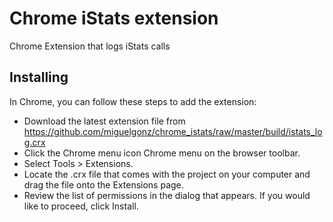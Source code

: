 Chrome iStats extension
=============

Chrome Extension that logs iStats calls

Installing
-----
In Chrome, you can follow these steps to add the extension:

- Download the latest extension file from https://github.com/miguelgonz/chrome_istats/raw/master/build/istats_log.crx
- Click the Chrome menu icon Chrome menu on the browser toolbar.
- Select Tools > Extensions.
- Locate the .crx file that comes with the project on your computer and drag the file onto the Extensions page.
- Review the list of permissions in the dialog that appears. If you would like to proceed, click Install.
